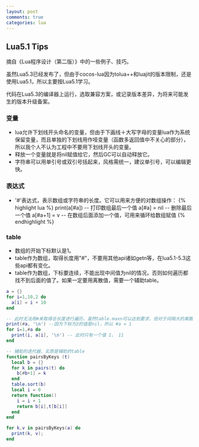 ```yaml
---
layout: post
comments: true
categories: lua
---
```

## Lua5.1 Tips
  摘自《Lua程序设计（第二版）》中的一些例子、技巧。
  
  虽然Lua5.3已经发布了，但由于cocos-lua因为tolua++和luajit的版本限制，还是使用Lua5.1，所以主要按Lua5.1学习。
  
  代码在Lua5.3的编译器上运行，选取兼容方案，或记录版本差异，为将来可能发生的版本升级备案。
  
### 变量

- lua允许下划线开头命名的变量，但由于下画线＋大写字母的变量lua作为系统保留变量，而且单独的下划线用作哑变量（函数多返回值中不关心的部分），所以我个人不认为工程中不要用下划线开头的变量。
- 释放一个变量就是将nil赋值给它，然后GC可以自动释放它。
- 字符串可以用单引号或双引号括起来，风格需统一，建议单引号，可以编辑更快。

### 表达式

- '#'表达式，表示数组或字符串的长度。它可以用来方便的对数组操作：
{% highlight lua %}
print(a[#a]) -- 打印数组最后一个值
a[#a] = nil  -- 删除最后一个值
a[#a+1] = v  -- 在数组后面添加一个值，可用来循环给数组赋值
{% endhighlight %}

### table

- 数组的开始下标默认是1。
- table作为数组，取得长度用"#"，不要用其他api诸如getn等，在lua5.1-5.3这些api都有变化。
- table作为数组，下标要连续，不能出现中间值为nil的情况，否则如何遍历都找不到后面的值了。如果一定要用离散值，需要一个辅助table。
```lua
a = {}
for i=1,10,2 do
  a[i] = i + 10
end

-- 此时无法用#来取得总长度进行遍历，虽然table.maxn可以达到要求，但对于间隔大的离散值效率低，且5.3不兼容
print(#a, '\n') --因为下标为2的值是nil，所以 #a = 1
for i=1,#a do
  print(i, a[i], '\n') -- 此时只有一个值 1， 11
end

-- 辅助的迭代器，实质是辅助的table
function pairsByKeys (t)
  local b = {}
  for k in pairs(t) do
    b[#b+1] = k
  end
  table.sort(b)
  local i = 0
  return function()
    i = i + 1
    return b[i],t[b[i]]
  end
end

for k,v in pairsByKeys(a) do
  print(k, v);
end
```
